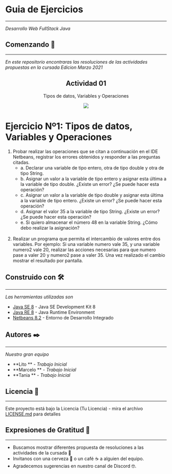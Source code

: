 # Guia de Ejercicios
---

_Desarrollo Web FullStack Java_

## Comenzando 🚀
---

_En este repositorio encontraras las resoluciones de las actividades propuestas en la cursada Edicion Marzo 2021_

<h2 align="center"> Actividad 01</h2>
<p align="center"> Tipos de datos, Variables y Operaciones</p>
<p align="center"><img src="https://i.ibb.co/Vgbd8Fj/cabecera-actividad.jpg"/></p> 
<h1>Ejercicio Nº1: Tipos de datos, Variables y Operaciones</h1>
		<ol>
			<li>Probar realizar las operaciones que se citan a continuación en el IDE Netbeans, registrar los errores obtenidos y responder a las preguntas citadas.
				<ul>
					<li>a. Declarar una variable de tipo entero, otra de tipo double y otra de tipo String.</li>
					<li>b. Asignar un valor a la variable de tipo entero y asignar esta última a la variable de tipo double. ¿Existe un error? ¿Se puede hacer esta operación?</li>
					<li>c. Asignar un valor a la variable de tipo double y asignar esta última a la variable de tipo entero. ¿Existe un error? ¿Se puede hacer esta operación?</li>
					<li>d. Asignar el valor 35 a la variable de tipo String. ¿Existe un error? ¿Se puede hacer esta operación?</li>
					<li>e. Si quiero almacenar el número 48 en la variable String. ¿Cómo debo realizar la asignación?</li>
				</ul>
			</li>
			<br>
			<li> Realizar un programa que permita el intercambio de valores entre dos variables. Por ejemplo: Si una variable numero vale 35, y una variable numero2 vale 20, realizar las acciones necesarias para que numero pase a valer 20 y numero2 pase a valer 35. Una vez realizado el cambio mostrar el resultado por pantalla.</li>
		</ol>



## Construido con 🛠️
---
_Las herramientas utilizadas son_

* [Java SE 8](https://www.oracle.com/ar/java/technologies/javase/javase-jdk8-downloads.html) - Java SE Development Kit 8
* [Java RE 8](https://www.java.com/es/download/ie_manual.jsp) - Java Runtime Environment
* [Netbeans 8.2](https://maven.apache.org/) - Entorno de Desarrollo Integrado


## Autores ✒️
---
_Nuestro gran equipo_
* **Lito ** - *Trabajo Inicial* 
* **Marcelo ** - *Trabajo Inicial*
* **Tania ** - *Trabajo Inicial*

## Licencia 📄
---

Este proyecto está bajo la Licencia (Tu Licencia) - mira el archivo [LICENSE.md](LICENSE.md) para detalles

## Expresiones de Gratitud 🎁
---

* Buscamos mostrar diferentes propuesta de resoluciones a las actividades de la cursada 📢
* Invitanos  con una cerveza 🍺 o un café ☕ a alguien del equipo. 
* Agradecemos sugerencias en nuestro canal de Discord 🤓.




